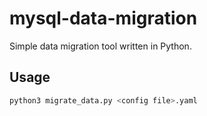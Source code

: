 # mysql-data-migration

Simple data migration tool written in Python.

## Usage

```bash
python3 migrate_data.py <config file>.yaml
```
